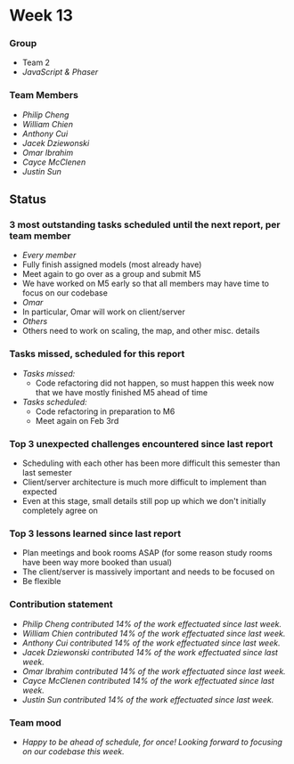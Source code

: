 # Week 13

### Group

 * Team 2
 * *JavaScript & Phaser*

### Team Members

 * *Philip Cheng*
 * *William Chien*
 * *Anthony Cui*
 * *Jacek Dziewonski*
 * *Omar Ibrahim*
 * *Cayce McClenen*
 * *Justin Sun*

## Status

### 3 most outstanding tasks scheduled until the next report, per team member

 * *Every member*
 * Fully finish assigned models (most already have)
 * Meet again to go over as a group and submit M5
 * We have worked on M5 early so that all members may have time to focus on our codebase
 * *Omar*
 * In particular, Omar will work on client/server
 * *Others*
 * Others need to work on scaling, the map, and other misc. details

### Tasks missed, scheduled for this report

 * *Tasks missed:*
   * Code refactoring did not happen, so must happen this week now that we have mostly finished M5 ahead of time
 * *Tasks scheduled:*
   * Code refactoring in preparation to M6
   * Meet again on Feb 3rd

### Top 3 unexpected challenges encountered since last report

 * Scheduling with each other has been more difficult this semester than last semester
 * Client/server architecture is much more difficult to implement than expected
 * Even at this stage, small details still pop up which we don't initially completely agree on


### Top 3 lessons learned since last report

 *  Plan meetings and book rooms ASAP (for some reason study rooms have been way more booked than usual)
 *  The client/server is massively important and needs to be focused on
 *  Be flexible

### Contribution statement

 * *Philip Cheng contributed 14% of the work effectuated since last week.*
 * *William Chien contributed 14% of the work effectuated since last week.*
 * *Anthony Cui contributed 14% of the work effectuated since last week.*
 * *Jacek Dziewonski contributed 14% of the work effectuated since last week.*
 * *Omar Ibrahim contributed 14% of the work effectuated since last week.*
 * *Cayce McClenen contributed 14% of the work effectuated since last week.*
 * *Justin Sun contributed 14% of the work effectuated since last week.*

### Team mood

 * *Happy to be ahead of schedule, for once! Looking forward to focusing on our codebase this week.*
